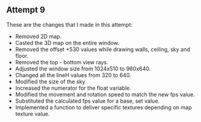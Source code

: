 ## Attempt 9
These are the changes that I made in this attempt:
- Removed 2D map.
- Casted the 3D map on the entire window.
- Removed the offset +530 values while drawing walls, ceiling, sky and floor.
- Removed the top - bottom view rays.
- Adjusted the window size from 1024x510 to 960x640.
- Changed all the lineH values from 320 to 640.
- Modified the size of the sky
- Increased the numerator for the float variable.
- Modified the movement and rotation speed to match the new fps value.
- Substituted the calculated fps value for a base, set value.
- Implemented a function to deliver specific textures depending on map texture value.

